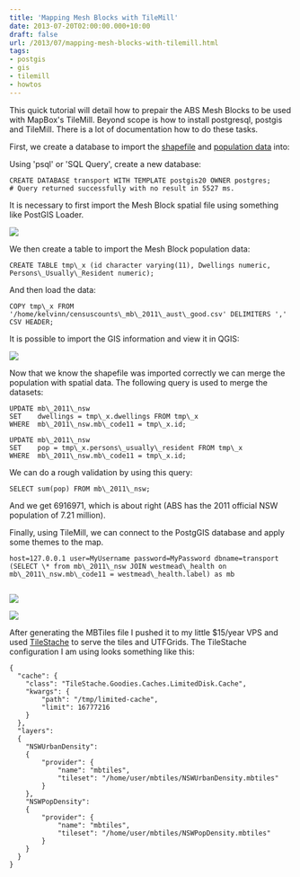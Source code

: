 ```yaml
---
title: 'Mapping Mesh Blocks with TileMill'
date: 2013-07-20T02:00:00.000+10:00
draft: false
url: /2013/07/mapping-mesh-blocks-with-tilemill.html
tags: 
- postgis
- gis
- tilemill
- howtos
---
```


This quick tutorial will detail how to prepair the ABS Mesh Blocks to be used with MapBox's TileMill. Beyond scope is how to install postgresql, postgis and TileMill. There is a lot of documentation how to do these tasks.  
  
First, we create a database to import the [shapefile](http://www.abs.gov.au/AUSSTATS/abs@.nsf/DetailsPage/1270.0.55.001July%202011?OpenDocument) and [population data](http://www.abs.gov.au/AUSSTATS/abs@.nsf/DetailsPage/2074.02011?OpenDocument) into:  
  
  
Using 'psql' or 'SQL Query', create a new database:  
  
```
CREATE DATABASE transport WITH TEMPLATE postgis20 OWNER postgres;
# Query returned successfully with no result in 5527 ms.
```  
It is necessary to first import the Mesh Block spatial file using something like PostGIS Loader.  
  
![](https://blogger.googleusercontent.com/img/b/R29vZ2xl/AVvXsEi8zpIUCky4eqQcl82ds0um_KZvlqepw11Svcc5SnyMT24IBX8O9ZTIurIyzM0nNivejDs3uiPyoejPNuxpuVcMgf45IY7xYb6FmtcCUG9TbTxCDiq2feCnileNBwms5M8PrEDjhP7DRtvG/s640/PostGISLoader2.png)  
  
We then create a table to import the Mesh Block population data:  
  
```
CREATE TABLE tmp\_x (id character varying(11), Dwellings numeric, Persons\_Usually\_Resident numeric);
```  
And then load the data:  
  
```
COPY tmp\_x FROM '/home/kelvinn/censuscounts\_mb\_2011\_aust\_good.csv' DELIMITERS ',' CSV HEADER;
```  
It is possible to import the GIS information and view it in QGIS:  
  
![](https://blogger.googleusercontent.com/img/b/R29vZ2xl/AVvXsEir_OlfVmY_FZjQGoh_UdIr2wVe1xsNQLDzYH6M5gX5V5a-lknehk_lDEuhaZUC9tqwcoKHoKCv9KLLSSmlcqU5sX89jkJzne-FHgQYQUML9KwGoCoAQEa8DEOHuI3KA4qDq7n4kWtUbvC3/s640/qgis.png)  
  
Now that we know the shapefile was imported correctly we can merge the population with spatial data. The following query is used to merge the datasets:  
  
```
UPDATE mb\_2011\_nsw
SET    dwellings = tmp\_x.dwellings FROM tmp\_x
WHERE  mb\_2011\_nsw.mb\_code11 = tmp\_x.id;
```  
```
UPDATE mb\_2011\_nsw
SET    pop = tmp\_x.persons\_usually\_resident FROM tmp\_x
WHERE  mb\_2011\_nsw.mb\_code11 = tmp\_x.id;
```  
We can do a rough validation by using this query:  
  
```
SELECT sum(pop) FROM mb\_2011\_nsw;
```  
And we get 6916971, which is about right (ABS has the 2011 official NSW population of 7.21 million).  
  
Finally, using TileMill, we can connect to the PostgGIS database and apply some themes to the map.  
  
```
host=127.0.0.1 user=MyUsername password=MyPassword dbname=transport
(SELECT \* from mb\_2011\_nsw JOIN westmead\_health on mb\_2011\_nsw.mb\_code11 = westmead\_health.label) as mb


```  
![](https://blogger.googleusercontent.com/img/b/R29vZ2xl/AVvXsEheoXfae5qm5A8jKuBJg99a2zR_idp0NTWM3I40Belyi1GIwvM-kzHSOBbYd1rHEouJon19thdULDYo_GVKdZDMCF2JJ51iR6xc9JNdOw-K5dubGsvK32IXrLMGe2WUlxBWnALGhsV4ZlOK/s640/tilemill_1.png)  
  
![](https://blogger.googleusercontent.com/img/b/R29vZ2xl/AVvXsEgMEZ7vsutC7RO2T4jT78IIxxKpW4wVrk3Mokfgb9SqTXWQ7dt4Gysc5C03y6IZC7_IPRbzx0wjSBxgRrR5yapT-H3AGJL7a4jY3nsXeMeR8aVdR0o39Gkobs361WOckKzzK4_56_5j-9M7/s640/tilemill_2.png)  
  
After generating the MBTiles file I pushed it to my little $15/year VPS and used [TileStache](http://tilestache.org/) to serve the tiles and UTFGrids. The TileStache configuration I am using looks something like this:  
  
```
{
  "cache": {
    "class": "TileStache.Goodies.Caches.LimitedDisk.Cache",
    "kwargs": {
        "path": "/tmp/limited-cache",
        "limit": 16777216
    }
  },
  "layers": 
  {
    "NSWUrbanDensity":
    {
        "provider": {
            "name": "mbtiles",
            "tileset": "/home/user/mbtiles/NSWUrbanDensity.mbtiles"
        }
    },
    "NSWPopDensity":
    {
        "provider": {
            "name": "mbtiles",
            "tileset": "/home/user/mbtiles/NSWPopDensity.mbtiles"
        }
    }
  }
}

```
